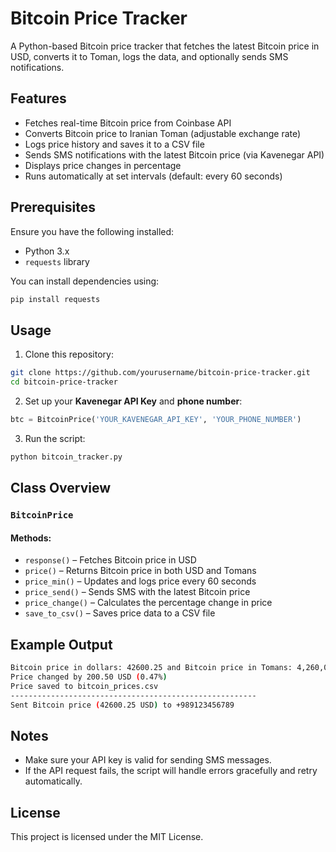 # Bitcoin Price Tracker

A Python-based Bitcoin price tracker that fetches the latest Bitcoin price in USD, converts it to Toman, logs the data, and optionally sends SMS notifications.

## Features
- Fetches real-time Bitcoin price from Coinbase API
- Converts Bitcoin price to Iranian Toman (adjustable exchange rate)
- Logs price history and saves it to a CSV file
- Sends SMS notifications with the latest Bitcoin price (via Kavenegar API)
- Displays price changes in percentage
- Runs automatically at set intervals (default: every 60 seconds)

## Prerequisites
Ensure you have the following installed:
- Python 3.x
- `requests` library

You can install dependencies using:
```sh
pip install requests
```

## Usage

1. Clone this repository:
```sh
git clone https://github.com/yourusername/bitcoin-price-tracker.git
cd bitcoin-price-tracker
```

2. Set up your **Kavenegar API Key** and **phone number**:

```python
btc = BitcoinPrice('YOUR_KAVENEGAR_API_KEY', 'YOUR_PHONE_NUMBER')
```

3. Run the script:
```sh
python bitcoin_tracker.py
```

## Class Overview
### `BitcoinPrice`
#### Methods:
- `response()` – Fetches Bitcoin price in USD
- `price()` – Returns Bitcoin price in both USD and Tomans
- `price_min()` – Updates and logs price every 60 seconds
- `price_send()` – Sends SMS with the latest Bitcoin price
- `price_change()` – Calculates the percentage change in price
- `save_to_csv()` – Saves price data to a CSV file

## Example Output
```sh
Bitcoin price in dollars: 42600.25 and Bitcoin price in Tomans: 4,260,025,000
Price changed by 200.50 USD (0.47%)
Price saved to bitcoin_prices.csv
-------------------------------------------------------
Sent Bitcoin price (42600.25 USD) to +989123456789
```

## Notes
- Make sure your API key is valid for sending SMS messages.
- If the API request fails, the script will handle errors gracefully and retry automatically.

## License
This project is licensed under the MIT License.

